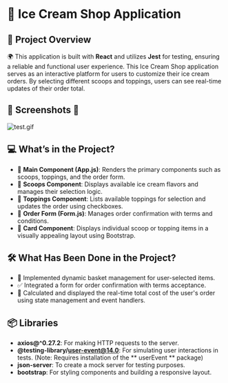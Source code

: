 # 🍨 Ice Cream Shop Application

## 📖 Project Overview
🌍 This application is built with **React** and utilizes **Jest** for testing, ensuring a reliable and functional user experience. This Ice Cream Shop application serves as an interactive platform for users to customize their ice cream orders. By selecting different scoops and toppings, users can see real-time updates of their order total. 

## 📸 Screenshots 📸

![test.gif](https://github.com/Fiartaks/51-React-Unit_Test-iceCream-app/blob/main/public/test.gif)


## 💻 What’s in the Project?
- 🌟 **Main Component (App.js)**: Renders the primary components such as scoops, toppings, and the order form.  
- 🍦 **Scoops Component**: Displays available ice cream flavors and manages their selection logic.  
- 🍒 **Toppings Component**: Lists available toppings for selection and updates the order using checkboxes.  
- 🧾 **Order Form (Form.js)**: Manages order confirmation with terms and conditions.  
- 🎨 **Card Component**: Displays individual scoop or topping items in a visually appealing layout using Bootstrap.



## 🛠️ What Has Been Done in the Project?
- 🔄 Implemented dynamic basket management for user-selected items.
- ✅ Integrated a form for order confirmation with terms acceptance.
- 💸 Calculated and displayed the real-time total cost of the user's order using state management and event handlers.

## 📦 Libraries
- **axios@^0.27.2**: For making HTTP requests to the server.
- **@testing-library/user-event@14.0**: For simulating user interactions in tests. (Note: Requires installation of the ** userEvent **  package)
- **json-server**: To create a mock server for testing purposes.
- **bootstrap**: For styling components and building a responsive layout.
